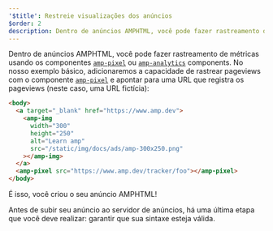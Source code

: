 ```yaml
---
'$title': Restreie visualizações dos anúncios
$order: 2
description: Dentro de anúncios AMPHTML, você pode fazer rastreamento de métricas usando os componentes amp-pixel ou amp-analytics components. No nosso exemplo básico, adicionaremos a capacidade de rastrear pageviews  ...
---
```


Dentro de anúncios AMPHTML, você pode fazer rastreamento de métricas usando os componentes [`amp-pixel`](../../../../documentation/components/reference/amp-pixel.md) ou [`amp-analytics`](../../../../documentation/components/reference/amp-analytics.md) components. No nosso exemplo básico, adicionaremos a capacidade de rastrear pageviews com o componente [`amp-pixel`](../../../../documentation/components/reference/amp-pixel.md) e apontar para uma URL que registra os pageviews (neste caso, uma URL fictícia):

```html
<body>
  <a target="_blank" href="https://www.amp.dev">
    <amp-img
      width="300"
      height="250"
      alt="Learn amp"
      src="/static/img/docs/ads/amp-300x250.png"
    ></amp-img>
  </a>
  <amp-pixel src="https://www.amp.dev/tracker/foo"></amp-pixel>
</body>
```

É isso, você criou o seu anúncio AMPHTML!

Antes de subir seu anúncio ao servidor de anúncios, há uma última etapa que você deve realizar: garantir que sua sintaxe esteja válida.
